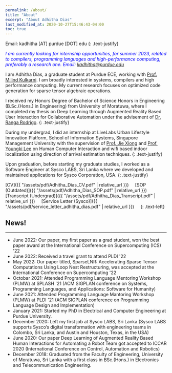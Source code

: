 ```yaml
---
permalink: /about/
title: "About"
excerpt: "About Adhitha Dias"
last_modified_at: 2020-10-27T15:46:43-04:00
toc: true
---
```


Email: kadhitha [AT] purdue [DOT] edu
{: .text-justify}


<span style="color:blue">*I am currently looking for internship opportunities, for summer 2023, related to compilers, programming languages and high-performance computing, preferably a research one. Email: kadhitha@purdue.edu*</span>

I am Adhitha Dias, a graduate student at Purdue ECE, working with [Prof. Milind Kulkarni]({{"https://engineering.purdue.edu/~milind/"}}). I am broadly interested in systems, compilers and high performance computing. My current research focuses on optimized code generation for sparse tensor algebraic operations.

I received my Honors Degree of Bachelor of Science Honors in Engineering (B.Sc.(Hons.) in Engineering) from University of Moratuwa,
where I completed my thesis on Deep Learning through Augmented Reality Based User Interaction for Collaborative Automation under the advisement of
[Dr. Ranga Rodrigo]({{"https://ranga.staff.uom.lk/"}}).
{: .text-justify}

During my undergrad, I did an internship at LiveLabs Urban Lifestyle Innovation Platform, School of Information Systems, Singapore Management University with the
supervision of 
[Prof. Jie Xiong]({{"https://scholar.google.com/citations?user=GR9VzaMAAAAJ&hl=en"}}) and
[Prof. Youngki Lee]({{"https://scholar.google.com/citations?user=qhKU0oMAAAAJ&hl=en"}}) on Human Computer Interaction and wifi based indoor localization using direction of arrival estimation techniques.
{: .text-justify}

Upon graduation, before starting my graduate studies, I worked as a Software Engineer at Sysco LABS, Sri Lanka where we developed and maintained applications for Sysco Corporation, USA.
{: .text-justify}

[CV]({{ "/assets/pdf/Adhitha_Dias_CV.pdf" | relative_url }}) &nbsp; &nbsp; 
[SOP (Outdated)]({{ "/assets/pdf/Adhitha_Dias_SOP.pdf" | relative_url }}) &nbsp; &nbsp; 
[Transcript (Undergrad)]({{ "/assets/pdf/Adhitha_Dias_Transcript.pdf" | relative_url }}) &nbsp; &nbsp;
[Service Letter (Sysco)]({{ "/assets/pdf/service_letter_adhitha_dias.pdf" | relative_url }}) &nbsp; &nbsp;
{: .text-left}


## News!
---

* June 2022: Our paper, my first paper as a grad student, won the best paper award at the International Conference on Supercomputing (ICS) '22
* June 2022: Received a travel grant to attend PLDI '22
* May 2022: Our paper titled, SparseLNR: Accelerating Sparse Tensor Computations Using Loop Nest Restructuring, was accepted at the International Conference on Supercomputing '22
* Octobar 2021: Attended Programming Language Mentoring Workshop (PLMW) at SPLASH '21 (ACM SIGPLAN conference on Systems, Programming Languages, and Applications: Software for Humanity)
* June 2021: Attended Programming Language Mantoring Workshop (PLMW) at PLDI '21 (ACM SIGPLAN conference on Programming Language Design and Implementation)
* January 2021: Started my PhD in Electrical and Computer Engineering at Purdue University.
* December 2020: Left my first job at Sysco LABS, Sri Lanka (Sysco LABS supports Sysco’s digital transformation with engineering teams in Colombo, Sri Lanka, and Austin and Houston, Texas, in the USA)
* June 2020: Our paper Deep Learning of Augmented Reality Based Human Interactions for Automating a Robot Team got accepted to ICCAR 2020 (International Conference on Control, Automation and Robotics)
* December 2018: Graduated from the Faculty of Engineering, University of Moratuwa, Sri Lanka with a first class in BSc.(Hons.) in Electronics and Telecommunication Engineering.


